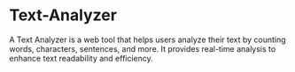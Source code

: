 # Text-Analyzer
A Text Analyzer is a web tool that helps users analyze their text by counting words, characters, sentences, and more. It provides real-time analysis to enhance text readability and efficiency.
